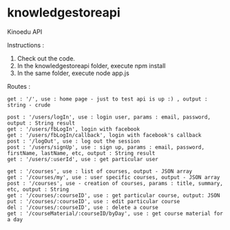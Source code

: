 knowledgestoreapi
=================

Kinoedu API

Instructions : 

1. Check out the code.
2. In the knowledgestoreapi folder, execute npm install
3. In the same folder, execute node app.js


Routes : 

    get : '/', use : home page - just to test api is up :) , output : string - crude

    post : '/users/logIn', use : login user, params : email, password, output : String result
    get : '/users/fbLogIn', login with facebook
    get : '/users/fbLogIn/callback', login with facebook's callback
    post : '/logOut', use : log out the session
    post : '/users/signUp', use : sign up, params : email, password, firstName, lastName, etc, output : String result
    get : '/users/:userId', use : get particular user 

    get : '/courses', use : list of courses, output - JSON array
    get : '/courses/my', use : user specific courses, output - JSON array
    post : '/courses', use - creation of courses, params : title, summary, etc, output : String 
    get : '/courses/:courseID', use : get particular course, output: JSON
    put : '/courses/:courseID', use : edit particular course
    del : '/courses/:courseID', use : delete a course
    get : '/courseMaterial/:courseID/byDay', use : get course material for a day

